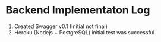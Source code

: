 # Backend Implementaton Log
1.  Created Swagger v0.1 (Initial not final)
2.  Heroku (Nodejs + PostgreSQL) initial test was successful.